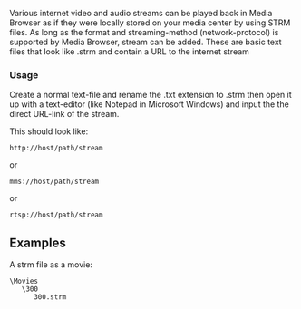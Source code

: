 Various internet video and audio streams can be played back in Media Browser as if they were locally stored on your media center by using STRM files. As long as the format and streaming-method (network-protocol) is supported by Media Browser, stream can be added. These are basic text files that look like <name>.strm and contain a URL to the internet stream
 
### Usage

Create a normal text-file and rename the .txt extension to .strm then open it up with a text-editor (like Notepad in Microsoft Windows) and input the the direct URL-link of the stream.

This should look like:

```
http://host/path/stream
```

or 

```
mms://host/path/stream
```

or 

```
rtsp://host/path/stream
```


## Examples

A strm file as a movie:

```
\Movies
   \300
      300.strm
```